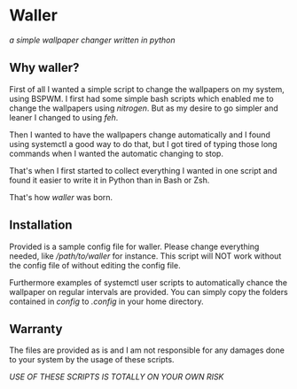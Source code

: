 # Waller
_a simple wallpaper changer written in python_

## Why waller?
First of all I wanted a simple script to change the wallpapers on my system,
using BSPWM. I first had some simple bash scripts which enabled me to change
the wallpapers using _nitrogen_. But as my desire to go simpler and leaner I
changed to using _feh_.

Then I wanted to have the wallpapers change automatically and I found using
systemctl a good way to do that, but I got tired of typing those long commands
when I wanted the automatic changing to stop.

That's when I first started to collect everything I wanted in one script and
found it easier to write it in Python than in Bash or Zsh.

That's how _waller_ was born.

## Installation
Provided is a sample config file for waller. Please change everything needed,
like _/path/to/waller_ for instance. This script will NOT work without the
config file of without editing the config file.

Furthermore examples of systemctl user scripts to automatically chance the
wallpaper on regular intervals are provided. You can simply copy the folders
contained in _config_ to _.config_ in your home directory.

## Warranty
The files are provided as is and I am not responsible for any damages done to
your system by the usage of these scripts.

*USE OF THESE SCRIPTS IS TOTALLY ON YOUR OWN RISK*
